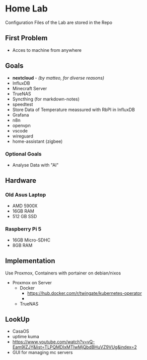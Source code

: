 # Home Lab
Configuration Files of the Lab are stored in the Repo
## First Problem
- Acces to machine from anywhere
## Goals
- **nextcloud** - *(by matteo, for diverse reasons)*
- InfluxDB
- Minecraft Server
- TrueNAS
- Syncthing (for markdown-notes)
- speedtest
- Store Data of Temperature meassured with RbPI in InfluxDB
- Grafana
- n8n
- openvpn
- vscode
- wireguard
- home-assistant (zigbee)
### Optional Goals
- Analyse Data with "AI"

## Hardware
### Old Asus Laptop
- AMD 5900X
- 16GB RAM
- 512 GB SSD
### Raspberry Pi 5
- 16GB Micro-SDHC
- 8GB RAM

## Implementation
Use Proxmox, Containers with portainer on debian/nixos
- Proxmox on Server
  - Docker
    - https://hub.docker.com/r/twingate/kubernetes-operator
    - 
  - TrueNAS

## LookUp
- CasaOS
- uptime kuma
- https://www.youtube.com/watch?v=vQ-Eam9IZJY&list=TLPQMDIxMTIwMjQbdBHuVZ9VUg&index=2
- GUI for managing mc servers



